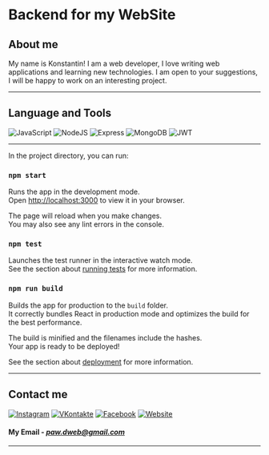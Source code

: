 # Backend for my WebSite

## About me

My name is Konstantin! I am a web developer, I love writing web applications and learning new technologies. I am open to your suggestions, I will be happy to work on an interesting project.

---

## Language and Tools


![JavaScript](https://img.shields.io/badge/JavaScript-000000?style=for-the-badge&logo=javascript)
![NodeJS](https://img.shields.io/badge/NodeJS-E0FFFF?style=for-the-badge&logo=nodedotjs)
![Express](https://img.shields.io/badge/Express-000000?style=for-the-badge&logo=express)
![MongoDB](https://img.shields.io/badge/MongoDB-808080?style=for-the-badge&logo=mongoDB)
![JWT](https://img.shields.io/badge/JWT-FFD700?style=for-the-badge&logo=JSON+Web+Tokens)

---

In the project directory, you can run:

### `npm start`

Runs the app in the development mode.\
Open [http://localhost:3000](http://localhost:3000) to view it in your browser.

The page will reload when you make changes.\
You may also see any lint errors in the console.

### `npm test`

Launches the test runner in the interactive watch mode.\
See the section about [running tests](https://facebook.github.io/create-react-app/docs/running-tests) for more information.

### `npm run build`

Builds the app for production to the `build` folder.\
It correctly bundles React in production mode and optimizes the build for the best performance.

The build is minified and the filenames include the hashes.\
Your app is ready to be deployed!

See the section about [deployment](https://facebook.github.io/create-react-app/docs/deployment) for more information.

---

## Contact me

[![Instagram](https://img.shields.io/badge/Instagram-000000?style=for-the-badge&logo=Instagram)](https://www.instagram.com/pavlov.konstanit/?igsh=MTd3YThldXdsMmN6ZA%3D%3D)
[![VKontakte](https://img.shields.io/badge/Вконтакте-000000?style=for-the-badge&logo=Vk)](https://vk.com/existenc61skaya)
[![Facebook](https://img.shields.io/badge/Facebook-000000?style=for-the-badge&logo=Facebook)]()
[![Website](https://img.shields.io/badge/My--Website-000000?style=for-the-badge)](https://kia-digital.ru/)

#### **My Email** - *paw.dweb@gmail.com*

---

